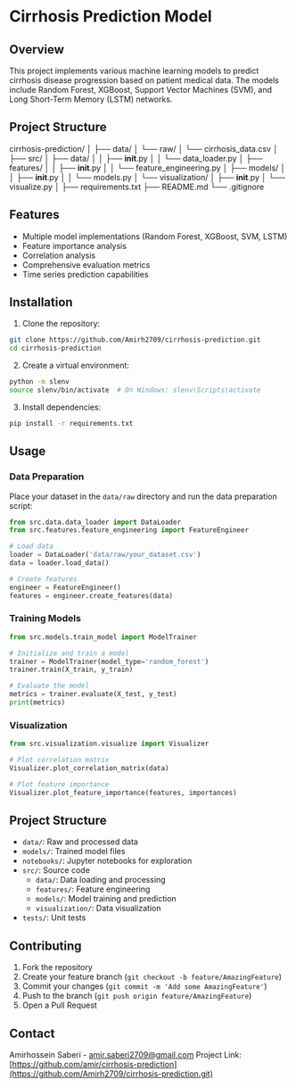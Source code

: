 # Cirrhosis Prediction Model

## Overview
This project implements various machine learning models to predict cirrhosis disease progression based on patient medical data. The models include Random Forest, XGBoost, Support Vector Machines (SVM), and Long Short-Term Memory (LSTM) networks.

## Project Structure
cirrhosis-prediction/
│
├── data/
│   └── raw/
│       └── cirrhosis_data.csv
│
├── src/
│   ├── data/
│   │   ├── __init__.py
│   │   └── data_loader.py
│   ├── features/
│   │   ├── __init__.py
│   │   └── feature_engineering.py
│   ├── models/
│   │   ├── __init__.py
│   │   └── models.py
│   └── visualization/
│       ├── __init__.py
│       └── visualize.py
│
├── requirements.txt
├── README.md
└── .gitignore

## Features
- Multiple model implementations (Random Forest, XGBoost, SVM, LSTM)
- Feature importance analysis
- Correlation analysis
- Comprehensive evaluation metrics
- Time series prediction capabilities

## Installation

1. Clone the repository:
```bash
git clone https://github.com/Amirh2709/cirrhosis-prediction.git
cd cirrhosis-prediction
```

2. Create a virtual environment:
```bash
python -m slenv
source slenv/bin/activate  # On Windows: slenv\Scripts\activate
```

3. Install dependencies:
```bash
pip install -r requirements.txt
```

## Usage

### Data Preparation
Place your dataset in the `data/raw` directory and run the data preparation script:

```python
from src.data.data_loader import DataLoader
from src.features.feature_engineering import FeatureEngineer

# Load data
loader = DataLoader('data/raw/your_dataset.csv')
data = loader.load_data()

# Create features
engineer = FeatureEngineer()
features = engineer.create_features(data)
```

### Training Models
```python
from src.models.train_model import ModelTrainer

# Initialize and train a model
trainer = ModelTrainer(model_type='random_forest')
trainer.train(X_train, y_train)

# Evaluate the model
metrics = trainer.evaluate(X_test, y_test)
print(metrics)
```

### Visualization
```python
from src.visualization.visualize import Visualizer

# Plot correlation matrix
Visualizer.plot_correlation_matrix(data)

# Plot feature importance
Visualizer.plot_feature_importance(features, importances)
```

## Project Structure
- `data/`: Raw and processed data
- `models/`: Trained model files
- `notebooks/`: Jupyter notebooks for exploration
- `src/`: Source code
  - `data/`: Data loading and processing
  - `features/`: Feature engineering
  - `models/`: Model training and prediction
  - `visualization/`: Data visualization
- `tests/`: Unit tests

## Contributing
1. Fork the repository
2. Create your feature branch (`git checkout -b feature/AmazingFeature`)
3. Commit your changes (`git commit -m 'Add some AmazingFeature'`)
4. Push to the branch (`git push origin feature/AmazingFeature`)
5. Open a Pull Request

## Contact
Amirhossein Saberi - amir.saberi2709@gmail.com
Project Link: [https://github.com/amir/cirrhosis-prediction](https://github.com/Amirh2709/cirrhosis-prediction.git)
